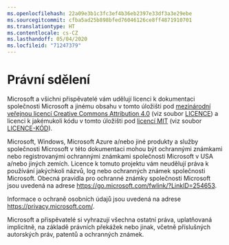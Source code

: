 ```yaml
---
ms.openlocfilehash: 22a09e3b1c3fc3ef4b36eb2397e33df3a3e29ebe
ms.sourcegitcommit: cfba5ad25b898bfed76046126ce8ff4871910701
ms.translationtype: HT
ms.contentlocale: cs-CZ
ms.lasthandoff: 05/04/2020
ms.locfileid: "71247379"
---
```

# <a name="legal-notices"></a>Právní sdělení

Microsoft a všichni přispěvatelé vám udělují licenci k dokumentaci společnosti Microsoft a jinému obsahu v tomto úložišti pod [mezinárodní veřejnou licencí Creative Commons Attribution 4.0](https://creativecommons.org/licenses/by/4.0/legalcode) (viz soubor [LICENCE](LICENSE)) a licenci k jakémukoli kódu v tomto úložišti pod [licencí MIT](https://opensource.org/licenses/MIT) (viz soubor [LICENCE-KÓD](LICENSE-CODE)).

Microsoft, Windows, Microsoft Azure a/nebo jiné produkty a služby společnosti Microsoft v této dokumentaci mohou být ochrannými známkami nebo registrovanými ochrannými známkami společnosti Microsoft v USA a/nebo jiných zemích.
Licence k tomuto projektu vám neudělují práva k používání jakýchkoli názvů, log nebo ochranných známek společnosti Microsoft.
Obecná pravidla pro ochranné známky společnosti Microsoft jsou uvedená na adrese https://go.microsoft.com/fwlink/?LinkID=254653.

Informace o ochraně osobních údajů jsou uvedená na adrese https://privacy.microsoft.com/.

Microsoft a přispěvatelé si vyhrazují všechna ostatní práva, uplatňovaná implicitně, na základě právních překážek nebo jinak, včetně příslušných autorských práv, patentů a ochranných známek.
